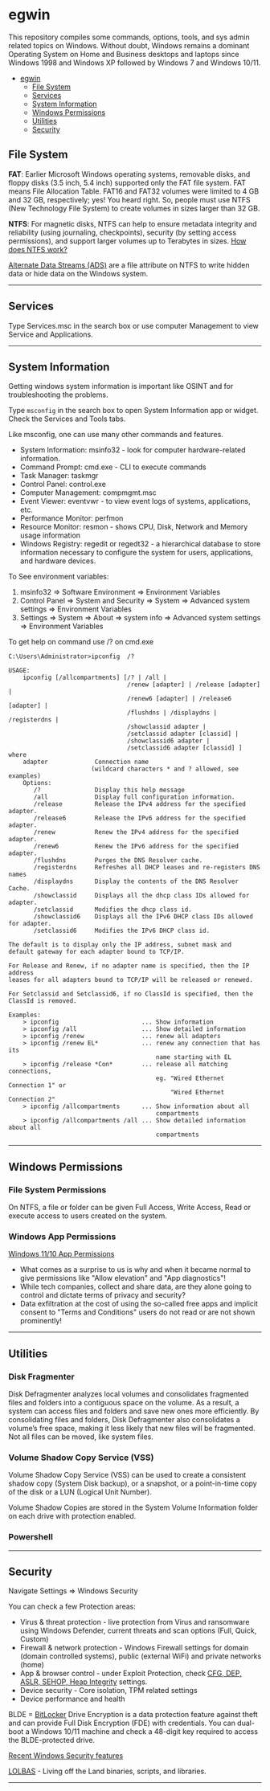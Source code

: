 # egwin
This repository compiles some commands, options, tools, and sys admin related topics on Windows. Without doubt, Windows remains a dominant Operating System on Home and Business desktops and laptops since Windows 1998 and Windows XP followed by Windows 7 and Windows 10/11. 

* [egwin](#egwin)
  * [File System](#file-system)
  * [Services](#services)
  * [System Information](#system-information)
  * [Windows Permissions](#windows-permissions)
  * [Utilities](#utilities)
  * [Security](#security)
 


## File System 

**FAT**: Earlier Microsoft Windows operating systems, removable disks, and floppy disks (3.5 inch, 5.4 inch) supported only the FAT file system. FAT means File Allocation Table. FAT16 and FAT32 volumes were limited to 4 GB and 32 GB, respectively; yes! You heard right. So, people must use NTFS (New Technology File System) to create volumes in sizes larger than 32 GB.   

**NTFS**: For magnetic disks, NTFS can help to ensure metadata integrity and reliability (using journaling, checkpoints), security (by setting access permissions), and support larger volumes up to Terabytes in sizes. [How does NTFS work?](https://learn.microsoft.com/en-us/previous-versions/windows/it-pro/windows-server-2003/cc781134(v=ws.10))     

[Alternate Data Streams (ADS)](https://www.malwarebytes.com/blog/news/2015/07/introduction-to-alternate-data-streams) are a file attribute on NTFS to write hidden data or hide data on the Windows system.     

---- 

## Services   

Type Services.msc in the search box or use computer Management to view Service and Applications.    

----

## System Information 

Getting windows system information is important like OSINT and for troubleshooting the problems.    

Type `msconfig` in the search box to open System Information app or widget. Check the Services and Tools tabs.   

Like msconfig, one can use many other commands and features.    
* System Information: msinfo32 - look for computer hardware-related information.     
* Command Prompt: cmd.exe - CLI to execute commands    
* Task Manager: taskmgr    
* Control Panel: control.exe     
* Computer Management: compmgmt.msc    
* Event Viewer: eventvwr - to view event logs of systems, applications, etc.    
* Performance Monitor: perfmon   
* Resource Monitor: resmon - shows CPU, Disk, Network and Memory usage information    
* Windows Registry: regedit or regedt32 -  a hierarchical database to store information necessary to configure the system for users, applications, and hardware devices.    

To See environment variables:    
1. msinfo32 => Software Environment => Environment Variables   
2. Control Panel => System and Security => System => Advanced system settings => Environment Variables
3. Settings => System => About => system info => Advanced system settings => Environment Variables

To get help on command use /? on cmd.exe    

```
C:\Users\Administrator>ipconfig  /?

USAGE:
    ipconfig [/allcompartments] [/? | /all |
                                 /renew [adapter] | /release [adapter] |
                                 /renew6 [adapter] | /release6 [adapter] |
                                 /flushdns | /displaydns | /registerdns |
                                 /showclassid adapter |
                                 /setclassid adapter [classid] |
                                 /showclassid6 adapter |
                                 /setclassid6 adapter [classid] ]
where
    adapter             Connection name
                       (wildcard characters * and ? allowed, see examples)
    Options:
       /?               Display this help message
       /all             Display full configuration information.
       /release         Release the IPv4 address for the specified adapter.
       /release6        Release the IPv6 address for the specified adapter.
       /renew           Renew the IPv4 address for the specified adapter.
       /renew6          Renew the IPv6 address for the specified adapter.
       /flushdns        Purges the DNS Resolver cache.
       /registerdns     Refreshes all DHCP leases and re-registers DNS names
       /displaydns      Display the contents of the DNS Resolver Cache.
       /showclassid     Displays all the dhcp class IDs allowed for adapter.
       /setclassid      Modifies the dhcp class id.
       /showclassid6    Displays all the IPv6 DHCP class IDs allowed for adapter.
       /setclassid6     Modifies the IPv6 DHCP class id.

The default is to display only the IP address, subnet mask and
default gateway for each adapter bound to TCP/IP.

For Release and Renew, if no adapter name is specified, then the IP address
leases for all adapters bound to TCP/IP will be released or renewed.

For Setclassid and Setclassid6, if no ClassId is specified, then the ClassId is removed.

Examples:
    > ipconfig                       ... Show information
    > ipconfig /all                  ... Show detailed information
    > ipconfig /renew                ... renew all adapters
    > ipconfig /renew EL*            ... renew any connection that has its
                                         name starting with EL
    > ipconfig /release *Con*        ... release all matching connections,
                                         eg. "Wired Ethernet Connection 1" or
                                             "Wired Ethernet Connection 2"
    > ipconfig /allcompartments      ... Show information about all
                                         compartments
    > ipconfig /allcompartments /all ... Show detailed information about all
                                         compartments
```

----

## Windows Permissions  

### File System Permissions 

On NTFS, a file or folder can be given Full Access, Write Access, Read or execute access to users created on the system.     


### Windows App Permissions    

[Windows 11/10 App Permissions](https://support.microsoft.com/en-us/windows/app-permissions-aea98a7c-b61a-1930-6ed0-47f0ed2ee15c)    
- What comes as a surprise to us is why and when it became normal to give permissions like "Allow elevation" and "App diagnostics"!     
- While tech companies, collect and share data, are they alone going to control and dictate terms of privacy and security?     
- Data exfiltration at the cost of using the so-called free apps and implicit consent to "Terms and Conditions" users do not read or are not shown prominently!    

----

## Utilities 

### Disk Fragmenter 
Disk Defragmenter analyzes local volumes and consolidates fragmented files and folders into a contiguous space on the volume. As a result, a system can access files and folders and save new ones more efficiently. By consolidating files and folders, Disk Defragmenter also consolidates a volume’s free space, making it less likely that new files will be fragmented. Not all files can be moved, like system files.    

### Volume Shadow Copy Service (VSS)  
Volume Shadow Copy Service (VSS) can be used to create a consistent shadow copy (System Disk backup), or a snapshot, or a point-in-time copy of the disk or a LUN (Logical Unit Number).   

Volume Shadow Copies are stored in the System Volume Information folder on each drive with protection enabled.   

### Powershell 


----

## Security   

Navigate Settings => Windows Security   

You can check a few Protection areas:    
* Virus & threat protection - live protection from Virus and ransomware using Windows Defender, current threats and scan options (Full, Quick, Custom)    
* Firewall & network protection - Windows Firewall settings for domain (domain controlled systems), public (external WiFi) and private networks (home) 
* App & browser control - under Exploit Protection, check [CFG, DEP, ASLR, SEHOP, Heap Integrity](https://github.com/rks101/egwin/blob/main/windows-exploit-protection.png) settings. 
* Device security - Core isolation, TPM related settings 
* Device performance and health

BLDE = [BitLocker](https://learn.microsoft.com/en-us/windows/security/operating-system-security/data-protection/bitlocker/) Drive Encryption is a data protection feature against theft and can provide Full Disk Encryption (FDE) with credentials. You can dual-boot a Windows 10/11 machine and check a 48-digit key required to access the BLDE-protected drive.    

[Recent Windows Security features](https://www.csoonline.com/article/564531/the-best-new-windows-10-security-features.html)     

[LOLBAS](https://lolbas-project.github.io/) - Living off the Land binaries, scripts, and libraries.    

---- 
